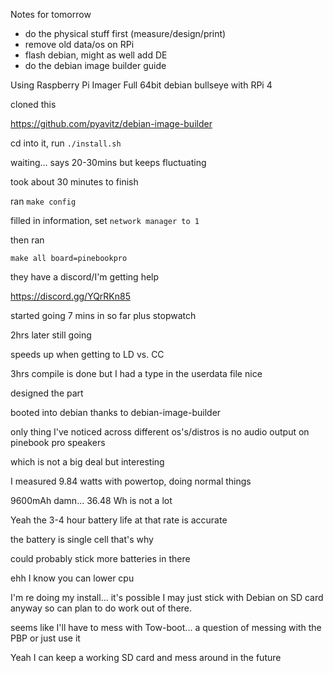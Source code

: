 Notes for tomorrow

- do the physical stuff first (measure/design/print)
- remove old data/os on RPi
- flash debian, might as well add DE
- do the debian image builder guide

Using Raspberry Pi Imager Full 64bit debian bullseye with RPi 4

cloned this

https://github.com/pyavitz/debian-image-builder

cd into it, run `./install.sh`

waiting... says 20-30mins but keeps fluctuating

took about 30 minutes to finish

ran `make config`

filled in information, set `network manager to 1`

then ran

`make all board=pinebookpro`

they have a discord/I'm getting help

https://discord.gg/YQrRKn85

started going 7 mins in so far plus stopwatch

2hrs later still going

speeds up when getting to LD vs. CC

3hrs compile is done but I had a type in the userdata file nice

designed the part

booted into debian thanks to debian-image-builder

only thing I've noticed across different os's/distros is no audio output on pinebook pro speakers

which is not a big deal but interesting

I measured 9.84 watts with powertop, doing normal things

9600mAh damn... 36.48 Wh is not a lot

Yeah the 3-4 hour battery life at that rate is accurate

the battery is single cell that's why

could probably stick more batteries in there

ehh I know you can lower cpu

I'm re doing my install... it's possible I may just stick with Debian on SD card anyway so can plan to do work out of there.

seems like I'll have to mess with Tow-boot... a question of messing with the PBP or just use it

Yeah I can keep a working SD card and mess around in the future
